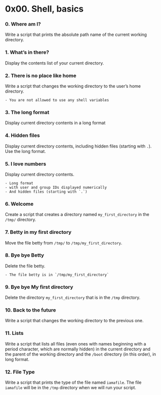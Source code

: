 # 0x00. Shell, basics

### 0. Where am I?
Write a script that prints the absolute path name of the current working directory.

### 1. What’s in there?
Display the contents list of your current directory.

### 2. There is no place like home
Write a script that changes the working directory to the user’s home directory.

	- You are not allowed to use any shell variables

### 3. The long format
Display current directory contents in a long format

### 4. Hidden files
Display current directory contents, including hidden files (starting with `.`). Use the long format.

### 5. I love numbers
Display current directory contents.

	- Long format
	- with user and group IDs displayed numerically
	- And hidden files (starting with `.`)

### 6. Welcome
Create a script that creates a directory named `my_first_directory` in the `/tmp/` directory.

### 7. Betty in my first directory
Move the file betty from `/tmp/` to `/tmp/my_first_directory`.

### 8. Bye bye Betty
Delete the file betty.

	- The file betty is in `/tmp/my_first_directory`

### 9. Bye bye My first directory
Delete the directory `my_first_directory` that is in the `/tmp` directory.

### 10. Back to the future
Write a script that changes the working directory to the previous one.

### 11. Lists
Write a script that lists all files (even ones with names beginning with a period character, which are normally hidden) in the current directory and the parent of the working directory and the `/boot` directory (in this order), in long format.

### 12. File Type
Write a script that prints the type of the file named `iamafile`. The file `iamafile` will be in the `/tmp` directory when we will run your script.

 
